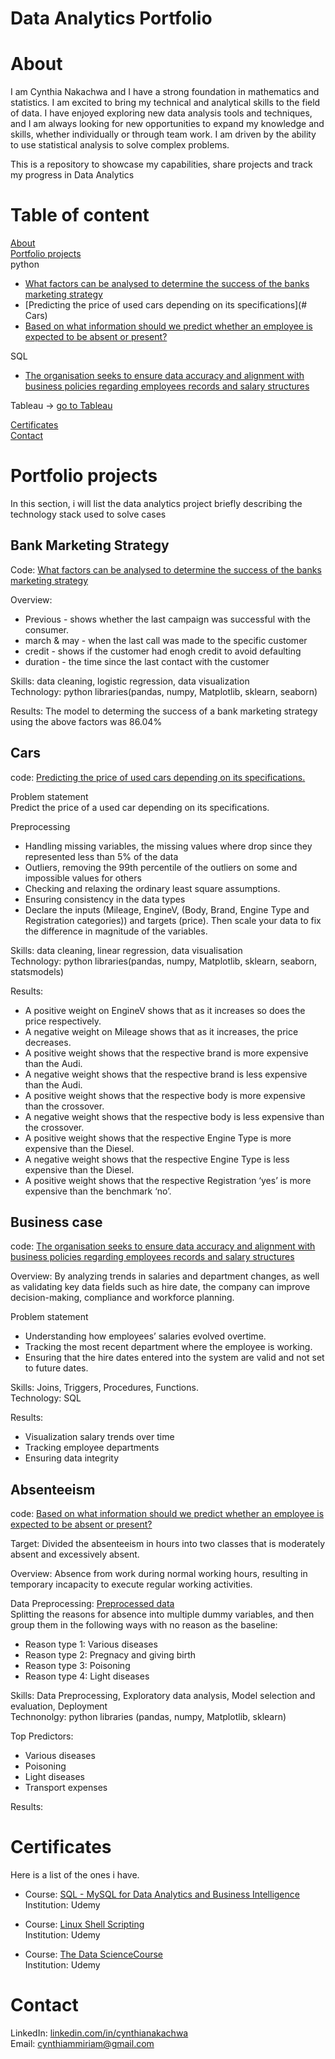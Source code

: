# Data Analytics Portfolio

# About
I am Cynthia Nakachwa and I have a strong foundation in mathematics and statistics. I am excited to bring my technical and analytical skills to the field of data. I have enjoyed exploring new data analysis tools and techniques, and I am always looking for new opportunities to expand my knowledge and skills, whether individually or through team work. I am driven by the ability to use statistical analysis to solve complex problems.

This is a repository to showcase my capabilities, share projects and track my progress in Data Analytics
# Table of content
[About](#About)\
[Portfolio projects](#Portfolio-projects)\
python
* [What factors can be analysed to determine the success of the banks marketing strategy](#Bank-Marketing-Strategy)
* [Predicting the price of used cars depending on its specifications](# Cars)
* [Based on what information should we predict whether an employee is expected to be absent or present?](#Absenteeism)

SQL
* [The organisation seeks to ensure data accuracy and alignment with business policies regarding employees records and salary structures](#Business-case)

Tableau -> [go to Tableau](https://public.tableau.com/app/profile/cynthia.nakachwa/vizzes)

[Certificates](#Certificates)\
[Contact](#Contact)

# Portfolio projects
In this section, i will list the data analytics project briefly describing the technology stack used to solve cases

## Bank Marketing Strategy
Code: [What factors can be analysed to determine the success of the banks marketing strategy](https://github.com/CynthiaMiriam/Data-Analyst-Portfolio/blob/main/Bank%20marketing%20analysis.ipynb)

Overview:
*  Previous - shows whether the last campaign was successful with the consumer.
*  march & may - when the last call was made to the specific customer
*  credit - shows if the customer had enogh credit to avoid defaulting
*  duration - the time since the last contact with the customer

Skills: data cleaning, logistic regression, data visualization\
Technology: python libraries(pandas, numpy, Matplotlib, sklearn, seaborn)

Results: The model to determing the success of a bank marketing strategy using the above factors was 86.04%

## Cars
code: [Predicting the price of used cars depending on its specifications. ](https://github.com/CynthiaMiriam/Data-Analyst-Portfolio/blob/main/used%20cars.ipynb)

Problem statement\
Predict the price of a used car depending on its specifications.

Preprocessing
* Handling missing variables, the missing values where drop since they represented less than 5% of the data
* Outliers, removing the 99th percentile of the outliers on some and impossible values for others
* Checking and relaxing the ordinary least square assumptions.
* Ensuring consistency in the data types 
* Declare the inputs (Mileage, EngineV, (Body, Brand, Engine Type and Registration categories)) and targets (price).  Then scale your data to fix the difference in magnitude of the variables.

Skills: data cleaning, linear regression, data visualisation\
Technology: python libraries(pandas, numpy, Matplotlib, sklearn, seaborn, statsmodels)

Results:
* 	A positive weight on EngineV shows that as it increases so does the price respectively.
* 	A negative weight on Mileage shows that as it increases, the price decreases.
*  A positive weight shows that the respective brand is more expensive than the Audi.
*  A negative weight shows that the respective brand is less expensive than the Audi.
*  A positive weight shows that the respective body is more expensive than the crossover.
*  A negative weight shows that the respective body is less expensive than the crossover.
*  A positive weight shows that the respective Engine Type is more expensive than the Diesel.
*  A negative weight shows that the respective Engine Type is less expensive than the Diesel.
*  A positive weight shows that the respective Registration ‘yes’ is more expensive than the benchmark ‘no’.



## Business case
code: [The organisation seeks to ensure data accuracy and alignment with business policies regarding employees records and salary structures](https://github.com/CynthiaMiriam/Data-Analyst-Portfolio/blob/main/Business%20case.sql)

Overview: By analyzing trends in salaries and department changes, as well as validating key data fields such as hire date, the company can improve decision-making, compliance and workforce planning.

Problem statement
* 	Understanding how employees’ salaries evolved overtime.
*  Tracking the most recent department where the employee is working.
*  Ensuring that the hire dates entered into the system are valid and not set to future dates.

Skills: Joins, Triggers, Procedures, Functions.\
Technology: SQL

Results:
* Visualization salary trends over time
* Tracking employee departments
* Ensuring data integrity 


## Absenteeism
code: [Based on what information should we predict whether an employee is expected to be absent or present?](https://github.com/CynthiaMiriam/Data-Analyst-Portfolio/blob/a9bf4e9095086dd1c1ff87d6a003a59e899f4f44/Absenteeism%20Machine%20Learning%20(all%20inputs%20standardized).ipynb)

Target: Divided the absenteeism in hours into two classes that is moderately absent and excessively absent. 

Overview: Absence from work during normal working hours, resulting in temporary incapacity to execute regular working activities.

Data Preprocessing: [Preprocessed data](https://github.com/CynthiaMiriam/Data-Analyst-Portfolio/blob/main/Absenteeism.ipynb)\
Splitting the reasons for absence into multiple dummy variables, and then group them in the following ways with no reason as the baseline:  
* Reason type 1: Various diseases
* Reason type 2: Pregnacy and giving birth
* Reason type 3: Poisoning
* Reason type 4: Light diseases

Skills: Data Preprocessing, Exploratory data analysis, Model selection and evaluation, Deployment\
Technonolgy: python libraries (pandas, numpy, Matplotlib, sklearn)

Top Predictors:
* Various diseases 
* Poisoning 
* Light diseases 
* Transport expenses 

Results:

# Certificates
Here is a list of the ones i have.
* Course: [SQL - MySQL for Data Analytics and Business Intelligence](https://www.udemy.com/certificate/UC-a555ae99-f4d7-45dc-a6a6-2b5045b14d71/)\
  Institution: Udemy
 
* Course: [Linux Shell Scripting](https://www.udemy.com/certificate/UC-1bc76ee0-7416-406f-8654-5543c8cfc0dc/)\
  Institution: Udemy 
  
* Course: [The Data ScienceCourse](https://www.udemy.com/certificate/UC-a7326c3d-ba65-48bd-b1df-523f7227f5af/)\
  Institution: Udemy
  
# Contact
LinkedIn: [linkedin.com/in/cynthianakachwa](https://www.linkedin.com/in/cynthia-nakachwa/)\
Email: cynthiammiriam@gmail.com
